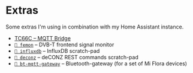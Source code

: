 # Extras

Some extras I'm using in combination with my Home Assistant instance.

- [TC66C – MQTT Bridge](https://github.com/thijsputman/tc66c-mqtt)
- [`📁 femon`](./femon/) – DVB-T frontend signal monitor
- [`📁 influxdb`](./influxdb/) – InfluxDB scratch-pad
- [`📁 deconz`](./deconz/) – deCONZ REST commands scratch-pad
- [`📁 bt-mqtt-gateway`](./bt-mqtt-gateway/) – Bluetooth-gateway (for a set of
  Mi Flora devices)
